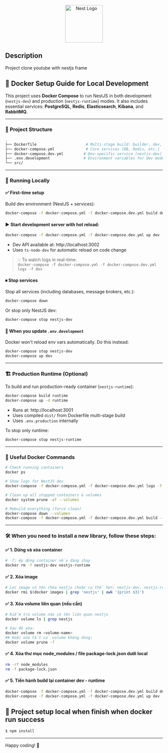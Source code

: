 <p align="center">
  <a href="http://nestjs.com/" target="blank"><img src="https://nestjs.com/img/logo-small.svg" width="120" alt="Nest Logo" /></a>
</p>

## Description

Project clone youtube with nestjs frame

## 🐳 Docker Setup Guide for Local Development

This project uses **Docker Compose** to run NestJS in both development (`nestjs-dev`) and production (`nestjs-runtime`) modes. It also includes essential services: **PostgreSQL**, **Redis**, **Elasticsearch**, **Kibana**, and **RabbitMQ**.

---

### 🧱 Project Structure

```bash
.
├── Dockerfile                      # Multi-stage build: builder, dev, runtime
├── docker-compose.yml              # Core services (DB, Redis, etc.)
├── docker-compose.dev.yml         # Dev-specific service (nestjs-dev)
├── .env.development               # Environment variables for dev mode
└── src/
```

---

### 🚀 Running Locally

#### ✅ First-time setup

Build dev environment (NestJS + services):

```bash
docker-compose -f docker-compose.yml -f docker-compose.dev.yml build dev
```

#### ▶️ Start development server with hot reload:

```bash
docker-compose -f docker-compose.yml -f docker-compose.dev.yml up dev
```

- Dev API available at: http://localhost:3002
- Uses `ts-node-dev` for automatic reload on code change

> 💡 To watch logs in real-time:  
> `docker-compose -f docker-compose.yml -f docker-compose.dev.yml logs -f dev`

#### ⏹ Stop services

Stop all services (including databases, message brokers, etc.):  
```bash
docker-compose down
```

Or stop only NestJS dev:  
```bash
docker-compose stop nestjs-dev
```

#### 🔄 When you update `.env.development`

Docker won't reload env vars automatically. Do this instead:

```bash
docker-compose stop nestjs-dev
docker-compose up dev
```

---

### 🏗 Production Runtime (Optional)

To build and run production-ready container (`nestjs-runtime`):

```bash
docker-compose build runtime
docker-compose up -d runtime
```

- Runs at: http://localhost:3001
- Uses compiled `dist/` from Dockerfile multi-stage build
- Uses `.env.production` internally

To stop only runtime:

```bash
docker-compose stop nestjs-runtime
```

---

### 🧪 Useful Docker Commands

```bash
# Check running containers
docker ps

# Show logs for NestJS dev
docker-compose -f docker-compose.yml -f docker-compose.dev.yml logs -f dev

# Clean up all stopped containers & volumes
docker system prune -af --volumes

# Rebuild everything (force clean)
docker-compose down --volumes
docker-compose -f docker-compose.yml -f docker-compose.dev.yml build --no-cache
```

---

### 🛠 When you need to install a new library, follow these steps:

#### ✅ 1. Dừng và xóa container

```bash
# -f: ép dừng container nếu đang chạy
docker rm -f nestjs-dev nestjs-runtime
```

#### ✅ 2. Xóa image

```bash
# Lọc image có tên chứa nestjs (hoặc cụ thể hơn: nestjs-dev, nestjs-runtime)
docker rmi $(docker images | grep 'nestjs' | awk '{print $3}')
```

#### ✅ 3. Xóa volume liên quan (nếu cần)

```bash
# Kiểm tra volume nào có tên liên quan nestjs
docker volume ls | grep nestjs

# Sau đó xóa:
docker volume rm <volume-name>
## Hoặc xóa tất cả volume không dùng:
docker volume prune -f
```

#### ✅ 4. Xóa thư mục node_modules / file package-lock.json dưới local

```bash
rm -rf node_modules    
rm -f package-lock.json
```

#### ✅ 5. Tiến hành build lại container dev - runtime 

```bash
docker-compose -f docker-compose.yml -f docker-compose.dev.yml build dev    
docker-compose -f docker-compose.yml -f docker-compose.dev.yml up dev
```

## 🚀 Project setup local when finish when docker run success

```bash
$ npm install
```

---

Happy coding! 🚀